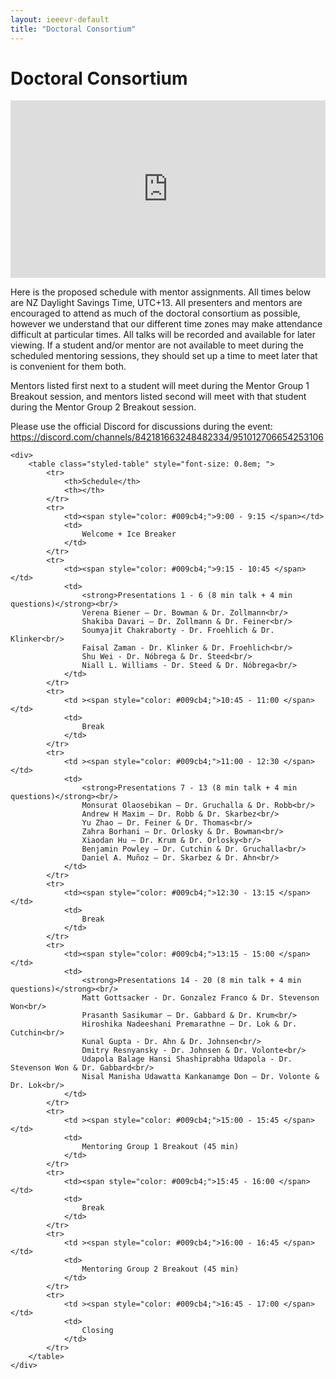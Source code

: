 ```yaml
---
layout: ieeevr-default
title: "Doctoral Consortium"
---
```


<style>
    .styled-table {
        border-collapse: collapse;
        margin: 25px 0;
        font-size: 0.9em;
        font-family: sans-serif;
        /*min-width: 400px;*/
        box-shadow: 0 0 20px rgba(0, 0, 0, 0.15);
        display: table;
    }

    .styled-table thead tr {
        background-color: #fec10d;
        color: #ffffff;
        text-align: left;
    }

    .styled-table th,
    .styled-table td {
        padding: 12px 15px;
    }

    .styled-table tbody tr {
        border-bottom: 1px solid #dddddd;
    }

    .styled-table tbody tr:nth-of-type(even) {
        background-color: #fffbed;
    }

    .styled-table tbody tr:last-of-type {
        border-bottom: 2px solid #fec10d;
    }

    .styled-table tbody tr.active-row {
        font-weight: bold;
        color: #fec10d;
    }

    .video-container {
        overflow: hidden;
        position: relative;
        width: 100%;
    }

    .video-container::after {
        padding-top: 56.25%;
        /* 75% if 4:3*/
        display: block;
        content: '';
    }

    .video-container iframe {
        position: absolute;
        top: 0;
        left: 0;
        width: 100%;
        height: 100%;
    }
</style>

<h1>Doctoral Consortium</h1>

<div class="video-container">
    <iframe src="https://youtu.be/7dXxNP8w-gc?list=PLmkIPPvcHLZgWaBGqwiAe52PLDNnMtIA5" title="YouTube video player" frameborder="0" 
    allow="accelerometer; autoplay; clipboard-write; encrypted-media; gyroscope; picture-in-picture" allowfullscreen></iframe>
</div>

<div>
    <p>
        Here is the proposed schedule with mentor assignments. All times below are NZ Daylight Savings Time, UTC+13. All presenters and mentors are encouraged to attend as much of the doctoral consortium as possible, however we understand that our different time zones may make attendance difficult at particular times. All talks will be recorded and available for later viewing. If a student and/or mentor are not available to meet during the scheduled mentoring sessions, they should set up a time to meet later that is convenient for them both. 
    </p>
    <p>
        Mentors listed first next to a student will meet during the Mentor Group 1 Breakout session, and mentors listed second will meet with that student during the Mentor Group 2 Breakout session.
    </p>
    <p>
        Please use the official Discord for discussions during the event: <a href="https://discord.com/channels/842181663248482334/951012706654253106">https://discord.com/channels/842181663248482334/951012706654253106</a>
    </p>
</div>

<div>

    <div>
        <table class="styled-table" style="font-size: 0.8em; ">
            <tr>
                <th>Schedule</th>
                <th></th>
            </tr>
            <tr>
                <td><span style="color: #009cb4;">9:00 - 9:15 </span></td>
                <td>
                    Welcome + Ice Breaker
                </td>
            </tr>
            <tr>
                <td><span style="color: #009cb4;">9:15 - 10:45 </span></td>
                <td>
                    <strong>Presentations 1 - 6 (8 min talk + 4 min questions)</strong><br/>
                    Verena Biener – Dr. Bowman & Dr. Zollmann<br/>
                    Shakiba Davari – Dr. Zollmann & Dr. Feiner<br/>
                    Soumyajit Chakraborty - Dr. Froehlich & Dr. Klinker<br/>
                    Faisal Zaman - Dr. Klinker & Dr. Froehlich<br/>
                    Shu Wei - Dr. Nóbrega & Dr. Steed<br/>
                    Niall L. Williams - Dr. Steed & Dr. Nóbrega<br/>
                </td>
            </tr>
            <tr>
                <td ><span style="color: #009cb4;">10:45 - 11:00 </span></td>
                <td>
                    Break
                </td>
            </tr>
            <tr>
                <td ><span style="color: #009cb4;">11:00 - 12:30 </span></td>
                <td>
                    <strong>Presentations 7 - 13 (8 min talk + 4 min questions)</strong><br/>
                    Monsurat Olaosebikan – Dr. Gruchalla & Dr. Robb<br/>
                    Andrew H Maxim – Dr. Robb & Dr. Skarbez<br/>
                    Yu Zhao – Dr. Feiner & Dr. Thomas<br/>
                    Zahra Borhani – Dr. Orlosky & Dr. Bowman<br/>
                    Xiaodan Hu – Dr. Krum & Dr. Orlosky<br/>
                    Benjamin Powley – Dr. Cutchin & Dr. Gruchalla<br/>
                    Daniel A. Muñoz – Dr. Skarbez & Dr. Ahn<br/>
                </td>
            </tr>
            <tr>
                <td><span style="color: #009cb4;">12:30 - 13:15 </span></td>
                <td>
                    Break
                </td>
            </tr>
            <tr>
                <td><span style="color: #009cb4;">13:15 - 15:00 </span></td>
                <td>
                    <strong>Presentations 14 - 20 (8 min talk + 4 min questions)</strong><br/>
                    Matt Gottsacker - Dr. Gonzalez Franco & Dr. Stevenson Won<br/>
                    Prasanth Sasikumar – Dr. Gabbard & Dr. Krum<br/>
                    Hiroshika Nadeeshani Premarathne – Dr. Lok & Dr. Cutchin<br/>
                    Kunal Gupta - Dr. Ahn & Dr. Johnsen<br/>
                    Dmitry Resnyansky - Dr. Johnsen & Dr. Volonte<br/>
                    Udapola Balage Hansi Shashiprabha Udapola - Dr. Stevenson Won & Dr. Gabbard<br/>
                    Nisal Manisha Udawatta Kankanamge Don – Dr. Volonte & Dr. Lok<br/>
                </td>
            </tr>
            <tr>
                <td ><span style="color: #009cb4;">15:00 - 15:45 </span></td>
                <td>
                    Mentoring Group 1 Breakout (45 min)
                </td>
            </tr>
            <tr>
                <td><span style="color: #009cb4;">15:45 - 16:00 </span></td>
                <td>
                    Break
                </td>
            </tr>
            <tr>
                <td ><span style="color: #009cb4;">16:00 - 16:45 </span></td>
                <td>
                    Mentoring Group 2 Breakout (45 min)
                </td>
            </tr>
            <tr>
                <td ><span style="color: #009cb4;">16:45 - 17:00 </span></td>
                <td>
                    Closing
                </td>
            </tr>
        </table>
    </div>
    
    
</div>


<!--<h2>Accepted Students</h2>

<div>
    <table class="styled-table" style="font-size: 0.8em; ">
        <tr>
            <th>Student</th>
            <th>Title</th>
            <th>Affiliation</th>
        </tr>
        {% for student in site.data.dc %}
        <tr>
            <td style="font-size: 0.8em;"><span style="color: #009cb4;">{{ student.author }}</span></td>
            <td>{{ student.title }}</td>
            <td>{{ student.affiliation }}</td>
        </tr>
        {% endfor %}
    </table>
</div>-->

